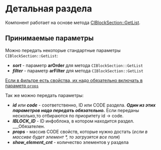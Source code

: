 # Детальная раздела

Компонент работает на основе метода [CIBlockSection::GetList](https://dev.1c-bitrix.ru/api_help/iblock/classes/ciblocksection/getlist.php).


## Принимаемые параметры

Можно передать некоторые стандартные параметры ```CIBlockSection::GetList```:

- ***sort***   - параметр **arOrder** для метода ```CIBlockSection::GetList```
- ***filter*** - параметр **arFilter** для метода ```CIBlockSection::GetList```

<ins>Если в фильтре есть свойства, их надо обязательно включать в параметр ```props```</ins>

Так же можно передать параметры:

- ___id___ _или_ ___code___ - соответственно, ID или CODE раздела. ___Один из этих параметров надо передать обязательно.___ Если переданы несколько,то отбираются по приоритету id -> code.
- ___IBLOCK_ID___           - ID инфоблока, в котором находится раздел. ___Обязателен.
- ___props___               - массив CODE свойств, которые нужно достать (_если в массиве будет элемент *, то загрузятся все поля_)
- ___show_element_cnt___    - количество элементов у раздела
